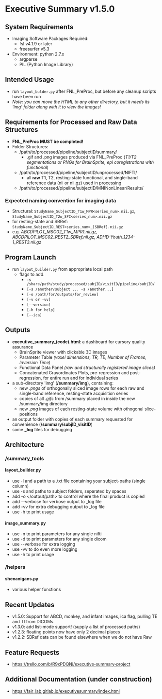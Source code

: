 # Executive Summary v1.5.0

## System Requirements
- Imaging Software Packages Required: 
  - fsl v4.1.9 or later
  - freesurfer v5.3
- Environment: python 2.7.x 
  - argparse
  - PIL (Python Image Library)
  
## Intended Usage
- run `layout_bulder.py` after FNL\_PreProc, but before any cleanup scripts have been run
- _Note: you can move the HTML to any other directory, but it needs its 'img' folder along with it to view the images!_

## Requirements for Processed and Raw Data Structures
- __FNL_PreProc MUST be completed!__
- Folder Structures:
  - /path/to/processed/pipeline/subjectID/summary/
     - .gif and .png images produced via FNL_PreProc (_T1/T2 segmentations or PNGs for BrainSprite, epi coregistrations with functional_)
  - /path/to/processed/pipeline/subjectID/unprocessed/NIFTI/
     - all __raw__ T1, T2, resting-state functional, and single-band reference data (nii or nii.gz) used in processing
  - /path/to/processed/pipeline/subjectID/MNINonLinear/Results/
  
### Expected naming convention for imaging data 
  - Structural: `StudyName_SubjectID_T1w_MPR<series_num>.nii.gz`, `StudyName_SubjectID_T2w_SPC<series_num>.nii.gz`
  - for resting-state and SBRef: `StudyName_SubjectID_REST<series_num>_[SBRef].nii.gz`
  - e.g. _ABCDPILOT_MSC02_T1w_MPR1.nii.gz,  ABCDPILOT_MSC02_REST2\_SBRef.nii.gz,  ADHD-Youth\_1234-1\_REST3.nii.gz_
  
## Program Launch
- run `layout_builder.py` from appropriate local path
  - flags to add:
    - `-s /share/path/study/processed/subjID/visitID/pipeline/subjID/`
    - `[-s /another/subject ... -s /another...] `
    - `[-o /path/for/outputs/for_review]`
    - `[-v or -vv]`
    - `[--version]`
    - `[-h for help]`
    - `[--ica]`

## Outputs
- __executive\_summary\_(code).html__: a dashboard for cursory quality assurance
    -  BrainSprite viewer with clickable 3D images
    -  Parameter Table _(voxel dimensions, TR, TE, Number of Frames, Inversion Time)_
    -  Functional Data Panel _(raw and structurally registered image slices)_
    -  Concatenated Grayordinates Plots, pre-regression and post-regression, for entire run and for individual series
- a sub-directory 'img' (__/summary/img__), containing:
    - new _.pngs_ of orthogonally sliced image rows for each raw and single-band reference, resting-state acquisition series
    - copies of all _.gifs_ from /summary placed in inside the new /summary/img directory
    - new _.png_ images of each resting-state volume with othogonal slice-positions
- an output folder with copies of each summary requested for convenience
(__/summary/subjID_visitID__)
- some __\_log__ files for debugging

## Architecture
### /summary_tools
#### layout_builder.py
   - use -l and a path to a .txt file containing your subject-paths (single column)
   - use -s and paths to subject folders, separated by spaces
   - add -o </output/path> to control where the final product is copied 
   - add --verbose for verbose output to _log file
   - add -vv for extra debugging output to _log file
   - use -h to print usage
   
#### image_summary.py
   - use -n to print parameters for any single nifti
   - use -d to print parameters for any single dicom
   - use --verbose for extra logging 
   - use -vv to do even more logging 
   - use -h to print usage

### /helpers
#### shenanigans.py
   - various helper functions

## Recent Updates
  - v1.5.0: Support for ABCD, monkey, and infant images, ica flag, pulling TE and TI from DICOMs
  - v1.3.0: add list-mode support! (supply a list of processed paths)
  - v1.2.3: floating points now have only 2 decimal places
  - v1.2.2: SBRef data can be found elsewhere when we do not have Raw

## Feature Requests
 - https://trello.com/b/R9xPDQNi/executive-summary-project
 
## Additional Documentation (under construction)
 - https://fair_lab.gitlab.io/executivesummary/index.html
